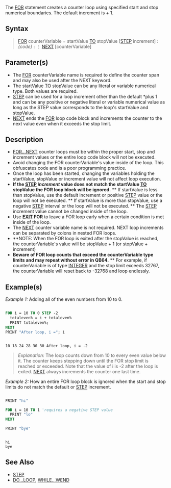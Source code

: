 The [FOR](FOR) statement creates a counter loop using specified start and stop numerical boundaries. The default increment is + 1.


## Syntax
 
>  [FOR](FOR) counterVariable = startValue [TO](TO) stopValue [[STEP](STEP) increment]
> : *{code}*
> : ⋮
>  [NEXT](NEXT) [counterVariable]


## Parameter(s)

* The [FOR](FOR) counterVariable name is required to define the counter span and may also be used after the NEXT keyword.
* The startValue [TO](TO) stopValue can be any literal or variable numerical type. Both values are  required.
* [STEP](STEP) can be used for a loop increment other than the default *plus 1 and can be any positive or negative literal or variable numerical value as long as the STEP value corresponds to the loop's startValue and stopValue.
* [NEXT](NEXT) ends the [FOR](FOR) loop code block and increments the counter to the next value even when it exceeds the stop limit. 


## Description

* [FOR...NEXT](FOR...NEXT) counter loops must be within the proper start, stop and increment values or the entire loop code block will not be executed. 
* Avoid changing the FOR counterVariable's value inside of the loop. This obfuscates code and is a poor programming practice.
* Once the loop has been started, changing the variables holding the startValue, stopValue or increment value will not affect loop execution.
* **If the [STEP](STEP) *increment* value does not match the startValue [TO](TO) stopValue the FOR loop block will be ignored.**
** If startValue is less than stopValue, use the default increment or positive [STEP](STEP) value or the loop will not be executed.
** If startValue is more than stopValue, use a negative [STEP](STEP) interval or the loop will not be executed.
** The [STEP](STEP) increment value cannot be changed inside of the loop.
* Use **[EXIT](EXIT) FOR** to leave a FOR loop early when a certain condition is met inside of the loop.
* The [NEXT](NEXT) counter variable name is not required. NEXT loop increments can be separated by colons in nested FOR loops. 
* **NOTE: When the FOR loop is exited after the stopValue is reached, the counterVariable's value will be stopValue + 1 (or stopValue + increment)
* **Beware of FOR loop counts that exceed the counterVariable type limits and may repeat without error in QB64.**
** For example, if counterVariable is of type [INTEGER](INTEGER) and the stop limit exceeds 32767, the counterVariable will reset back to -32768 and loop endlessly.


## Example(s)

*Example 1:* Adding all of the even numbers from 10 to 0.

```vb

FOR i = 10 TO 0 STEP -2
  totaleven% = i + totaleven%
  PRINT totaleven%;
NEXT
PRINT "After loop, i ="; i 

```

```text

10 18 24 28 30 30 After loop, i = -2

```

> *Explanation:* The loop counts down from 10 to every even value below it. The counter keeps stepping down until the FOR stop limit is reached or exceeded. Note that the value of i is -2 after the loop is exited. [NEXT](NEXT) always increments the counter one last time.


*Example 2:* How an entire FOR loop block is ignored when the start and stop limits do not match the default or [STEP](STEP) increment.

```vb

PRINT "hi"

FOR i = 10 TO 1 'requires a negative STEP value
  PRINT "lo"
NEXT

PRINT "bye"

```

```text

hi
bye 
```



<!-- removed redundant example as Example 2 above shows exactly the same technique
## See Example(s)
 
* [http://qb64.net/wiki/index.php?title=Controller_Devices#Example Example that shows how ignoring bad FOR loops can work to a program's advantage without errors.] -->


## See Also

* [STEP](STEP) 
* [DO...LOOP](DO...LOOP), [WHILE...WEND](WHILE...WEND)




